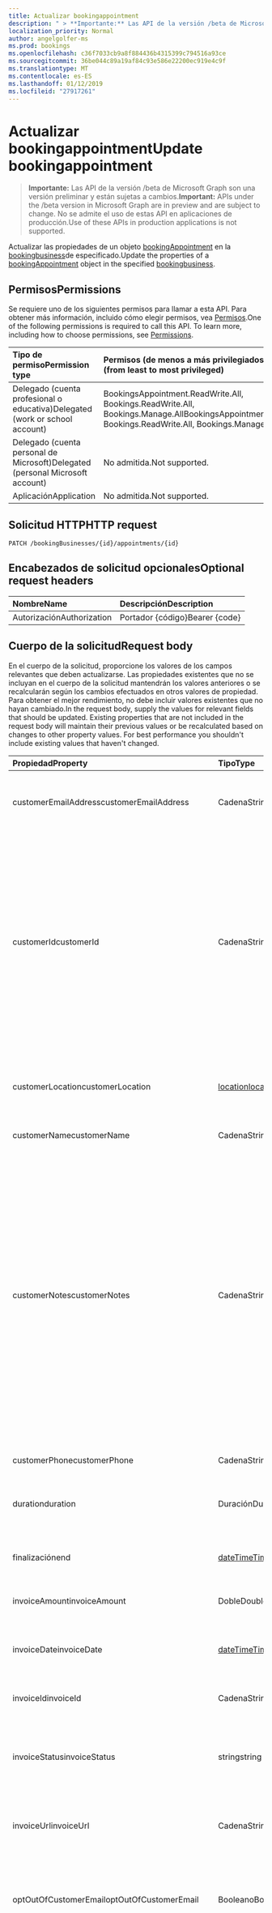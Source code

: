 ```yaml
---
title: Actualizar bookingappointment
description: " > **Importante:** Las API de la versión /beta de Microsoft Graph son una versión preliminar y están sujetas a cambios. No se admite el uso de estas API en aplicaciones de producción."
localization_priority: Normal
author: angelgolfer-ms
ms.prod: bookings
ms.openlocfilehash: c36f7033cb9a8f884436b4315399c794516a93ce
ms.sourcegitcommit: 36be044c89a19af84c93e586e22200ec919e4c9f
ms.translationtype: MT
ms.contentlocale: es-ES
ms.lasthandoff: 01/12/2019
ms.locfileid: "27917261"
---
```

# <a name="update-bookingappointment"></a><span data-ttu-id="b9c25-104">Actualizar bookingappointment</span><span class="sxs-lookup"><span data-stu-id="b9c25-104">Update bookingappointment</span></span>

 > <span data-ttu-id="b9c25-105">**Importante:** Las API de la versión /beta de Microsoft Graph son una versión preliminar y están sujetas a cambios.</span><span class="sxs-lookup"><span data-stu-id="b9c25-105">**Important:** APIs under the /beta version in Microsoft Graph are in preview and are subject to change.</span></span> <span data-ttu-id="b9c25-106">No se admite el uso de estas API en aplicaciones de producción.</span><span class="sxs-lookup"><span data-stu-id="b9c25-106">Use of these APIs in production applications is not supported.</span></span>
 
<span data-ttu-id="b9c25-107">Actualizar las propiedades de un objeto [bookingAppointment](../resources/bookingappointment.md) en la [bookingbusiness](../resources/bookingbusiness.md)de especificado.</span><span class="sxs-lookup"><span data-stu-id="b9c25-107">Update the properties of a [bookingAppointment](../resources/bookingappointment.md) object in the specified [bookingbusiness](../resources/bookingbusiness.md).</span></span>
## <a name="permissions"></a><span data-ttu-id="b9c25-108">Permisos</span><span class="sxs-lookup"><span data-stu-id="b9c25-108">Permissions</span></span>
<span data-ttu-id="b9c25-p103">Se requiere uno de los siguientes permisos para llamar a esta API. Para obtener más información, incluido cómo elegir permisos, vea [Permisos](/graph/permissions-reference).</span><span class="sxs-lookup"><span data-stu-id="b9c25-p103">One of the following permissions is required to call this API. To learn more, including how to choose permissions, see [Permissions](/graph/permissions-reference).</span></span>

|<span data-ttu-id="b9c25-111">Tipo de permiso</span><span class="sxs-lookup"><span data-stu-id="b9c25-111">Permission type</span></span>      | <span data-ttu-id="b9c25-112">Permisos (de menos a más privilegiados)</span><span class="sxs-lookup"><span data-stu-id="b9c25-112">Permissions (from least to most privileged)</span></span>              |
|:--------------------|:---------------------------------------------------------|
|<span data-ttu-id="b9c25-113">Delegado (cuenta profesional o educativa)</span><span class="sxs-lookup"><span data-stu-id="b9c25-113">Delegated (work or school account)</span></span> |  <span data-ttu-id="b9c25-114">BookingsAppointment.ReadWrite.All, Bookings.ReadWrite.All, Bookings.Manage.All</span><span class="sxs-lookup"><span data-stu-id="b9c25-114">BookingsAppointment.ReadWrite.All, Bookings.ReadWrite.All, Bookings.Manage.All</span></span>   |
|<span data-ttu-id="b9c25-115">Delegado (cuenta personal de Microsoft)</span><span class="sxs-lookup"><span data-stu-id="b9c25-115">Delegated (personal Microsoft account)</span></span> | <span data-ttu-id="b9c25-116">No admitida.</span><span class="sxs-lookup"><span data-stu-id="b9c25-116">Not supported.</span></span>   |
|<span data-ttu-id="b9c25-117">Aplicación</span><span class="sxs-lookup"><span data-stu-id="b9c25-117">Application</span></span> | <span data-ttu-id="b9c25-118">No admitida.</span><span class="sxs-lookup"><span data-stu-id="b9c25-118">Not supported.</span></span>  |

## <a name="http-request"></a><span data-ttu-id="b9c25-119">Solicitud HTTP</span><span class="sxs-lookup"><span data-stu-id="b9c25-119">HTTP request</span></span>
<!-- { "blockType": "ignored" } -->
```http
PATCH /bookingBusinesses/{id}/appointments/{id}
```
## <a name="optional-request-headers"></a><span data-ttu-id="b9c25-120">Encabezados de solicitud opcionales</span><span class="sxs-lookup"><span data-stu-id="b9c25-120">Optional request headers</span></span>
| <span data-ttu-id="b9c25-121">Nombre</span><span class="sxs-lookup"><span data-stu-id="b9c25-121">Name</span></span>       | <span data-ttu-id="b9c25-122">Descripción</span><span class="sxs-lookup"><span data-stu-id="b9c25-122">Description</span></span>|
|:-----------|:-----------|
| <span data-ttu-id="b9c25-123">Autorización</span><span class="sxs-lookup"><span data-stu-id="b9c25-123">Authorization</span></span>  | <span data-ttu-id="b9c25-124">Portador {código}</span><span class="sxs-lookup"><span data-stu-id="b9c25-124">Bearer {code}</span></span>|

## <a name="request-body"></a><span data-ttu-id="b9c25-125">Cuerpo de la solicitud</span><span class="sxs-lookup"><span data-stu-id="b9c25-125">Request body</span></span>
<span data-ttu-id="b9c25-p104">En el cuerpo de la solicitud, proporcione los valores de los campos relevantes que deben actualizarse. Las propiedades existentes que no se incluyan en el cuerpo de la solicitud mantendrán los valores anteriores o se recalcularán según los cambios efectuados en otros valores de propiedad. Para obtener el mejor rendimiento, no debe incluir valores existentes que no hayan cambiado.</span><span class="sxs-lookup"><span data-stu-id="b9c25-p104">In the request body, supply the values for relevant fields that should be updated. Existing properties that are not included in the request body will maintain their previous values or be recalculated based on changes to other property values. For best performance you shouldn't include existing values that haven't changed.</span></span>

| <span data-ttu-id="b9c25-129">Propiedad</span><span class="sxs-lookup"><span data-stu-id="b9c25-129">Property</span></span>     | <span data-ttu-id="b9c25-130">Tipo</span><span class="sxs-lookup"><span data-stu-id="b9c25-130">Type</span></span>   |<span data-ttu-id="b9c25-131">Descripción</span><span class="sxs-lookup"><span data-stu-id="b9c25-131">Description</span></span>|
|:---------------|:--------|:----------|
|<span data-ttu-id="b9c25-132">customerEmailAddress</span><span class="sxs-lookup"><span data-stu-id="b9c25-132">customerEmailAddress</span></span>|<span data-ttu-id="b9c25-133">Cadena</span><span class="sxs-lookup"><span data-stu-id="b9c25-133">String</span></span>|<span data-ttu-id="b9c25-134">La dirección SMTP de la [bookingCustomer](../resources/bookingcustomer.md) que se reserva la cita.</span><span class="sxs-lookup"><span data-stu-id="b9c25-134">The SMTP address of the [bookingCustomer](../resources/bookingcustomer.md) who is booking the appointment.</span></span>|
|<span data-ttu-id="b9c25-135">customerId</span><span class="sxs-lookup"><span data-stu-id="b9c25-135">customerId</span></span>|<span data-ttu-id="b9c25-136">Cadena</span><span class="sxs-lookup"><span data-stu-id="b9c25-136">String</span></span>|<span data-ttu-id="b9c25-137">El identificador de la [bookingCustomer](../resources/bookingcustomer.md) para esta cita.</span><span class="sxs-lookup"><span data-stu-id="b9c25-137">The ID of the [bookingCustomer](../resources/bookingcustomer.md) for this appointment.</span></span> <span data-ttu-id="b9c25-138">Si no se especifica ningún identificador cuando se crea una cita, a continuación, se crea un nuevo objeto **bookingCustomer** .</span><span class="sxs-lookup"><span data-stu-id="b9c25-138">If no ID is specified when an appointment is created, then a new **bookingCustomer** object is created.</span></span> <span data-ttu-id="b9c25-139">Una vez establecida, se debe tener en cuenta el **customerId** inmutable.</span><span class="sxs-lookup"><span data-stu-id="b9c25-139">Once set, you should consider the **customerId** immutable.</span></span>|
|<span data-ttu-id="b9c25-140">customerLocation</span><span class="sxs-lookup"><span data-stu-id="b9c25-140">customerLocation</span></span>|[<span data-ttu-id="b9c25-141">location</span><span class="sxs-lookup"><span data-stu-id="b9c25-141">location</span></span>](../resources/location.md)|<span data-ttu-id="b9c25-142">Representa información de ubicación para el [bookingCustomer](../resources/bookingcustomer.md) que se reserva la cita.</span><span class="sxs-lookup"><span data-stu-id="b9c25-142">Represents location information for the [bookingCustomer](../resources/bookingcustomer.md) who is booking the appointment.</span></span>|
|<span data-ttu-id="b9c25-143">customerName</span><span class="sxs-lookup"><span data-stu-id="b9c25-143">customerName</span></span>|<span data-ttu-id="b9c25-144">Cadena</span><span class="sxs-lookup"><span data-stu-id="b9c25-144">String</span></span>|<span data-ttu-id="b9c25-145">El nombre del cliente.</span><span class="sxs-lookup"><span data-stu-id="b9c25-145">The customer's name.</span></span>|
|<span data-ttu-id="b9c25-146">customerNotes</span><span class="sxs-lookup"><span data-stu-id="b9c25-146">customerNotes</span></span>|<span data-ttu-id="b9c25-147">Cadena</span><span class="sxs-lookup"><span data-stu-id="b9c25-147">String</span></span>|<span data-ttu-id="b9c25-148">Notas de cliente asociado a esta cita.</span><span class="sxs-lookup"><span data-stu-id="b9c25-148">Notes from the customer associated with this appointment.</span></span> <span data-ttu-id="b9c25-149">Puede obtener el valor de sólo lectura cuando este **bookingAppointment** por su identificador.</span><span class="sxs-lookup"><span data-stu-id="b9c25-149">You can get the value only when reading this **bookingAppointment** by its ID.</span></span> <br> <span data-ttu-id="b9c25-150">Puede establecer esta propiedad sólo cuando se crea inicialmente una cita con un cliente nuevo.</span><span class="sxs-lookup"><span data-stu-id="b9c25-150">You can set this property only when initially creating an appointment with a new customer.</span></span> <span data-ttu-id="b9c25-151">Después de ese momento, el valor se calcula a partir del cliente representado por **CustomerID (IdDeCliente)**.</span><span class="sxs-lookup"><span data-stu-id="b9c25-151">After that point, the value is computed from the customer represented by **customerId**.</span></span>|
|<span data-ttu-id="b9c25-152">customerPhone</span><span class="sxs-lookup"><span data-stu-id="b9c25-152">customerPhone</span></span>|<span data-ttu-id="b9c25-153">Cadena</span><span class="sxs-lookup"><span data-stu-id="b9c25-153">String</span></span>|<span data-ttu-id="b9c25-154">Número de teléfono del cliente.</span><span class="sxs-lookup"><span data-stu-id="b9c25-154">The customer's phone number.</span></span>|
|<span data-ttu-id="b9c25-155">duration</span><span class="sxs-lookup"><span data-stu-id="b9c25-155">duration</span></span>|<span data-ttu-id="b9c25-156">Duración</span><span class="sxs-lookup"><span data-stu-id="b9c25-156">Duration</span></span>|<span data-ttu-id="b9c25-157">La longitud de la cita, indicada en formato [ISO8601](https://www.iso.org/iso-8601-date-and-time-format.html) .</span><span class="sxs-lookup"><span data-stu-id="b9c25-157">The length of the appointment, denoted in [ISO8601](https://www.iso.org/iso-8601-date-and-time-format.html) format.</span></span> |
|<span data-ttu-id="b9c25-158">finalización</span><span class="sxs-lookup"><span data-stu-id="b9c25-158">end</span></span>|[<span data-ttu-id="b9c25-159">dateTimeTimeZone</span><span class="sxs-lookup"><span data-stu-id="b9c25-159">dateTimeTimeZone</span></span>](../resources/datetimetimezone.md)|<span data-ttu-id="b9c25-160">La fecha, hora y zona horaria que finaliza la cita.</span><span class="sxs-lookup"><span data-stu-id="b9c25-160">The date, time, and time zone that the appointment ends.</span></span>|
|<span data-ttu-id="b9c25-161">invoiceAmount</span><span class="sxs-lookup"><span data-stu-id="b9c25-161">invoiceAmount</span></span>|<span data-ttu-id="b9c25-162">Doble</span><span class="sxs-lookup"><span data-stu-id="b9c25-162">Double</span></span>|<span data-ttu-id="b9c25-163">La cantidad facturada en la factura.</span><span class="sxs-lookup"><span data-stu-id="b9c25-163">The billed amount on the invoice.</span></span>|
|<span data-ttu-id="b9c25-164">invoiceDate</span><span class="sxs-lookup"><span data-stu-id="b9c25-164">invoiceDate</span></span>|[<span data-ttu-id="b9c25-165">dateTimeTimeZone</span><span class="sxs-lookup"><span data-stu-id="b9c25-165">dateTimeTimeZone</span></span>](../resources/datetimetimezone.md)|<span data-ttu-id="b9c25-166">La fecha, hora y zona horaria de la factura para esta cita.</span><span class="sxs-lookup"><span data-stu-id="b9c25-166">The date, time, and time zone of the invoice for this appointment.</span></span>|
|<span data-ttu-id="b9c25-167">invoiceId</span><span class="sxs-lookup"><span data-stu-id="b9c25-167">invoiceId</span></span>|<span data-ttu-id="b9c25-168">Cadena</span><span class="sxs-lookup"><span data-stu-id="b9c25-168">String</span></span>|<span data-ttu-id="b9c25-169">El identificador de la factura.</span><span class="sxs-lookup"><span data-stu-id="b9c25-169">The ID of the invoice.</span></span>|
|<span data-ttu-id="b9c25-170">invoiceStatus</span><span class="sxs-lookup"><span data-stu-id="b9c25-170">invoiceStatus</span></span>|<span data-ttu-id="b9c25-171">string</span><span class="sxs-lookup"><span data-stu-id="b9c25-171">string</span></span>| <span data-ttu-id="b9c25-172">El estado de la factura.</span><span class="sxs-lookup"><span data-stu-id="b9c25-172">The status of the invoice.</span></span> <span data-ttu-id="b9c25-173">Los valores posibles son: `draft`, `reviewing`, `open`, `canceled`, `paid`, `corrective`.</span><span class="sxs-lookup"><span data-stu-id="b9c25-173">Possible values are: `draft`, `reviewing`, `open`, `canceled`, `paid`, `corrective`.</span></span>|
|<span data-ttu-id="b9c25-174">invoiceUrl</span><span class="sxs-lookup"><span data-stu-id="b9c25-174">invoiceUrl</span></span>|<span data-ttu-id="b9c25-175">Cadena</span><span class="sxs-lookup"><span data-stu-id="b9c25-175">String</span></span>|<span data-ttu-id="b9c25-176">La dirección URL de la factura en Microsoft Bookings.</span><span class="sxs-lookup"><span data-stu-id="b9c25-176">The URL of the invoice in Microsoft Bookings.</span></span>|
|<span data-ttu-id="b9c25-177">optOutOfCustomerEmail</span><span class="sxs-lookup"><span data-stu-id="b9c25-177">optOutOfCustomerEmail</span></span>|<span data-ttu-id="b9c25-178">Booleano</span><span class="sxs-lookup"><span data-stu-id="b9c25-178">Boolean</span></span>|<span data-ttu-id="b9c25-179">True indica que el [bookingCustomer](../resources/bookingcustomer.md) para esta cita no desea recibir una confirmación para esta cita.</span><span class="sxs-lookup"><span data-stu-id="b9c25-179">True indicates that the [bookingCustomer](../resources/bookingcustomer.md) for this appointment does not wish to receive a confirmation for this appointment.</span></span>|
|<span data-ttu-id="b9c25-180">postBuffer</span><span class="sxs-lookup"><span data-stu-id="b9c25-180">postBuffer</span></span>|<span data-ttu-id="b9c25-181">Duración</span><span class="sxs-lookup"><span data-stu-id="b9c25-181">Duration</span></span>|<span data-ttu-id="b9c25-182">La cantidad de tiempo para reservar tras la finalización de una cita, para limpiar, como ejemplo.</span><span class="sxs-lookup"><span data-stu-id="b9c25-182">The amount of time to reserve after the appointment ends, for cleaning up, as an example.</span></span> <span data-ttu-id="b9c25-183">El valor se expresa en formato [ISO8601](https://www.iso.org/iso-8601-date-and-time-format.html) .</span><span class="sxs-lookup"><span data-stu-id="b9c25-183">The value is expressed in [ISO8601](https://www.iso.org/iso-8601-date-and-time-format.html) format.</span></span> |
|<span data-ttu-id="b9c25-184">Búfer</span><span class="sxs-lookup"><span data-stu-id="b9c25-184">preBuffer</span></span>|<span data-ttu-id="b9c25-185">Duración</span><span class="sxs-lookup"><span data-stu-id="b9c25-185">Duration</span></span>|<span data-ttu-id="b9c25-186">La cantidad de tiempo para reservar antes de que comience la cita, para la preparación, como ejemplo.</span><span class="sxs-lookup"><span data-stu-id="b9c25-186">The amount of time to reserve before the appointment begins, for preparation, as an example.</span></span> <span data-ttu-id="b9c25-187">El valor se expresa en formato [ISO8601](https://www.iso.org/iso-8601-date-and-time-format.html) .</span><span class="sxs-lookup"><span data-stu-id="b9c25-187">The value is expressed in [ISO8601](https://www.iso.org/iso-8601-date-and-time-format.html) format.</span></span>|
|<span data-ttu-id="b9c25-188">precio</span><span class="sxs-lookup"><span data-stu-id="b9c25-188">price</span></span>|<span data-ttu-id="b9c25-189">Doble</span><span class="sxs-lookup"><span data-stu-id="b9c25-189">Double</span></span>|<span data-ttu-id="b9c25-190">El precio normal para una cita para la [bookingService](../resources/bookingservice.md)de especificado.</span><span class="sxs-lookup"><span data-stu-id="b9c25-190">The regular price for an appointment for the specified [bookingService](../resources/bookingservice.md).</span></span>|
|<span data-ttu-id="b9c25-191">priceType</span><span class="sxs-lookup"><span data-stu-id="b9c25-191">priceType</span></span>|<span data-ttu-id="b9c25-192">string</span><span class="sxs-lookup"><span data-stu-id="b9c25-192">string</span></span>| <span data-ttu-id="b9c25-193">Configuración para proporcionar flexibilidad para la estructura de precios de servicios.</span><span class="sxs-lookup"><span data-stu-id="b9c25-193">A setting to provide flexibility for the pricing structure of services.</span></span> <span data-ttu-id="b9c25-194">Los valores posibles son: `undefined`, `fixedPrice`, `startingAt`, `hourly`, `free`, `priceVaries`, `callUs` y `notSet`.</span><span class="sxs-lookup"><span data-stu-id="b9c25-194">Possible values are: `undefined`, `fixedPrice`, `startingAt`, `hourly`, `free`, `priceVaries`, `callUs`, `notSet`.</span></span>|
|<span data-ttu-id="b9c25-195">avisos</span><span class="sxs-lookup"><span data-stu-id="b9c25-195">reminders</span></span>|<span data-ttu-id="b9c25-196">colección de [bookingReminder](../resources/bookingreminder.md)</span><span class="sxs-lookup"><span data-stu-id="b9c25-196">[bookingReminder](../resources/bookingreminder.md) collection</span></span>|<span data-ttu-id="b9c25-197">La colección de avisos de cliente enviados para esta cita.</span><span class="sxs-lookup"><span data-stu-id="b9c25-197">The collection of customer reminders sent for this appointment.</span></span> <span data-ttu-id="b9c25-198">El valor de esta propiedad está disponible sólo cuando se lee este **bookingAppointment** por su identificador.</span><span class="sxs-lookup"><span data-stu-id="b9c25-198">The value of this property is available only when reading this **bookingAppointment** by its ID.</span></span>|
|<span data-ttu-id="b9c25-199">selfServiceAppointmentId</span><span class="sxs-lookup"><span data-stu-id="b9c25-199">selfServiceAppointmentId</span></span>|<span data-ttu-id="b9c25-200">Cadena</span><span class="sxs-lookup"><span data-stu-id="b9c25-200">String</span></span>|<span data-ttu-id="b9c25-201">Un identificador de seguimiento adicional para la cita, si la cita se ha creado directamente por el cliente en la página programación, en lugar de hacerlo por un miembro del personal en el nombre del cliente.</span><span class="sxs-lookup"><span data-stu-id="b9c25-201">An additional tracking ID for the appointment, if the appointment has been created directly by the customer on the scheduling page, as opposed to by a staff member on the behalf of the customer.</span></span>|
|<span data-ttu-id="b9c25-202">serviceId</span><span class="sxs-lookup"><span data-stu-id="b9c25-202">serviceId</span></span>|<span data-ttu-id="b9c25-203">Cadena</span><span class="sxs-lookup"><span data-stu-id="b9c25-203">String</span></span>|<span data-ttu-id="b9c25-204">El identificador de la [bookingService](../resources/bookingservice.md) asociadas con esta cita.</span><span class="sxs-lookup"><span data-stu-id="b9c25-204">The ID of the [bookingService](../resources/bookingservice.md) associated with this appointment.</span></span>|
|<span data-ttu-id="b9c25-205">serviceLocation</span><span class="sxs-lookup"><span data-stu-id="b9c25-205">serviceLocation</span></span>|[<span data-ttu-id="b9c25-206">location</span><span class="sxs-lookup"><span data-stu-id="b9c25-206">location</span></span>](../resources/location.md)|<span data-ttu-id="b9c25-207">La ubicación donde se entrega el servicio.</span><span class="sxs-lookup"><span data-stu-id="b9c25-207">The location where the service is delivered.</span></span>|
|<span data-ttu-id="b9c25-208">serviceName</span><span class="sxs-lookup"><span data-stu-id="b9c25-208">serviceName</span></span>|<span data-ttu-id="b9c25-209">Cadena</span><span class="sxs-lookup"><span data-stu-id="b9c25-209">String</span></span>|<span data-ttu-id="b9c25-210">El nombre de la **bookingService** asociado a esta cita.</span><span class="sxs-lookup"><span data-stu-id="b9c25-210">The name of the **bookingService** associated with this appointment.</span></span><br><span data-ttu-id="b9c25-211">Esta propiedad es opcional cuando se crea una nueva cita.</span><span class="sxs-lookup"><span data-stu-id="b9c25-211">This property is optional when creating a new appointment.</span></span> <span data-ttu-id="b9c25-212">Si no se especifica, se calcula desde el servicio asociado con la cita por la propiedad **serviceId** .</span><span class="sxs-lookup"><span data-stu-id="b9c25-212">If not specified, it is computed from the service associated with the appointment by the **serviceId** property.</span></span>|
|<span data-ttu-id="b9c25-213">serviceNotes</span><span class="sxs-lookup"><span data-stu-id="b9c25-213">serviceNotes</span></span>|<span data-ttu-id="b9c25-214">Cadena</span><span class="sxs-lookup"><span data-stu-id="b9c25-214">String</span></span>|<span data-ttu-id="b9c25-215">Notas de un [bookingStaffMember](../resources/bookingstaffmember.md).</span><span class="sxs-lookup"><span data-stu-id="b9c25-215">Notes from a [bookingStaffMember](../resources/bookingstaffmember.md).</span></span> <span data-ttu-id="b9c25-216">El valor de esta propiedad está disponible sólo cuando se lee este **bookingAppointment** por su identificador.</span><span class="sxs-lookup"><span data-stu-id="b9c25-216">The value of this property is available only when reading this **bookingAppointment** by its ID.</span></span>|
|<span data-ttu-id="b9c25-217">staffMemberIds</span><span class="sxs-lookup"><span data-stu-id="b9c25-217">staffMemberIds</span></span>|<span data-ttu-id="b9c25-218">Colección String</span><span class="sxs-lookup"><span data-stu-id="b9c25-218">String collection</span></span>|<span data-ttu-id="b9c25-219">El identificador de cada [bookingStaffMember](../resources/bookingstaffmember.md) que está programado en esta cita.</span><span class="sxs-lookup"><span data-stu-id="b9c25-219">The ID of each [bookingStaffMember](../resources/bookingstaffmember.md) who is scheduled in this appointment.</span></span>|
|<span data-ttu-id="b9c25-220">inicio</span><span class="sxs-lookup"><span data-stu-id="b9c25-220">start</span></span>|[<span data-ttu-id="b9c25-221">dateTimeTimeZone</span><span class="sxs-lookup"><span data-stu-id="b9c25-221">dateTimeTimeZone</span></span>](../resources/datetimetimezone.md)|<span data-ttu-id="b9c25-222">La fecha, hora y zona horaria que comienza la cita.</span><span class="sxs-lookup"><span data-stu-id="b9c25-222">The date, time, and time zone that the appointment begins.</span></span>|


## <a name="response"></a><span data-ttu-id="b9c25-223">Respuesta</span><span class="sxs-lookup"><span data-stu-id="b9c25-223">Response</span></span>
<span data-ttu-id="b9c25-p115">Si se ejecuta correctamente, este método devuelve un código de respuesta `204, No Content`. No devuelve nada en el cuerpo de la respuesta.</span><span class="sxs-lookup"><span data-stu-id="b9c25-p115">If successful, this method returns a `204, No Content` response code. It does not return anything in the response body.</span></span>
## <a name="example"></a><span data-ttu-id="b9c25-226">Ejemplo</span><span class="sxs-lookup"><span data-stu-id="b9c25-226">Example</span></span>
##### <a name="request"></a><span data-ttu-id="b9c25-227">Solicitud</span><span class="sxs-lookup"><span data-stu-id="b9c25-227">Request</span></span>
<span data-ttu-id="b9c25-228">En el ejemplo siguiente se cambia la fecha de servicio por un día y actualiza la fecha de la factura.</span><span class="sxs-lookup"><span data-stu-id="b9c25-228">The following example changes the date of service by a day, and updated the invoice date as well.</span></span>
<!-- {
  "blockType": "request",
  "name": "update_bookingappointment"
}-->
```http
PATCH https://graph.microsoft.com/beta/bookingBusinesses/Contosolunchdelivery@M365B489948.onmicrosoft.com/appointments/AAMkADKnAAA=
Content-type: application/json

{
    "@odata.type":"#microsoft.graph.bookingAppointment",
    "end":{
        "@odata.type":"#microsoft.graph.dateTimeTimeZone",
        "dateTime":"2018-05-06T12:30:00.0000000+00:00",
        "timeZone":"UTC"
    },
    "invoiceDate":{
        "@odata.type":"#microsoft.graph.dateTimeTimeZone",
        "dateTime":"2018-05-06T12:30:00.0000000+00:00",
        "timeZone":"UTC"
    },
    "start":{
        "@odata.type":"#microsoft.graph.dateTimeTimeZone",
        "dateTime":"2018-05-06T12:00:00.0000000+00:00",
        "timeZone":"UTC"
    }
}
```
##### <a name="response"></a><span data-ttu-id="b9c25-229">Respuesta</span><span class="sxs-lookup"><span data-stu-id="b9c25-229">Response</span></span>
<span data-ttu-id="b9c25-230">Este es un ejemplo de la respuesta.</span><span class="sxs-lookup"><span data-stu-id="b9c25-230">The following is an example of the response.</span></span>
<!-- {
  "blockType": "response",
  "truncated": true
} -->
```http
HTTP/1.1 204 No Content
```

<!-- uuid: 8fcb5dbc-d5aa-4681-8e31-b001d5168d79
2015-10-25 14:57:30 UTC -->
<!-- {
  "type": "#page.annotation",
  "description": "Update bookingappointment",
  "keywords": "",
  "section": "documentation",
  "tocPath": ""
}-->
